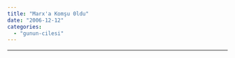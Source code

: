 ```yaml
---
title: "Marx'a Komşu 0ldu"
date: "2006-12-12"
categories: 
  - "gunun-cilesi"
---
```


<table style="height: 6px" cellspacing="0" cellpadding="0" width="639" border="0"><tbody><tr><td style="height: 10px">&nbsp;&nbsp;</td></tr><tr><td><img hspace="2" src="http://www.hurriyet.com.tr/_newsimages/2560832.jpg" align="right" vspace="6" border="0"><strong> Radyoaktif Polonyum-210 maddesiyle zehirlenerek ölen Rus eski casus Aleksander Litvinenko, Londra'daki Regent's Park Camii'nde cenaze namazı kılındıktan sonra Karl Marx'ın mezarının bulunduğu Highgate mezarlığına defnedildi.</strong>&nbsp;&nbsp;&nbsp;&nbsp;<div></div>Cenazeye katılan 100 kadar kişi arasında <strong>İngiltere'ye</strong> iltica etmiş <strong>Çeçen lider Ahmet Zakayev</strong> ve çok sayıda <strong>Çeçen</strong> de bulunuyordu. <strong>Litvinenko'</strong>nun babası <strong>Valter Litvinenko</strong>, cenazede gazetecilerle konuşurken oğlunu <strong>Putin'in</strong> öldürdüğü iddiasını tekrarladı. İki hafta önce ölen<strong> Litvinenko'nun</strong> cenazesi, otopsi nedeniyle geciktirilmişti. Cenaze namazını kıldıran<strong> imamın</strong> hem Arapça hem de İngilizce olarak hitap ettiği cemaat arasında<strong> Litvinenko'nun</strong> 20 yaşlarındaki bir oğlu da vardı. <strong>Eski KGB ajanı Litvinenko</strong>, ölmeden önce yaptığı vasiyetinde son yolculuğuna <strong>Müslüman</strong> töreniyle uğurlanmak istediğini söylemişti. (Teşekkürler:<strong>Hürriyet</strong>)</td></tr></tbody></table>
